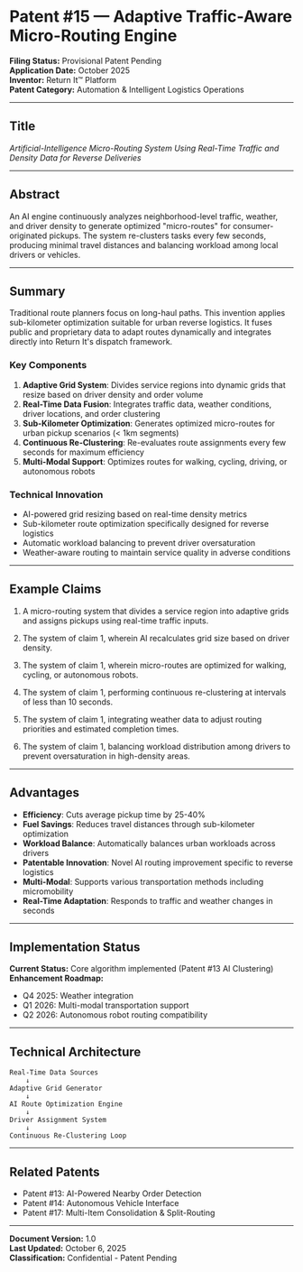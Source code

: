 # Patent #15 — Adaptive Traffic-Aware Micro-Routing Engine

**Filing Status:** Provisional Patent Pending  
**Application Date:** October 2025  
**Inventor:** Return It™ Platform  
**Patent Category:** Automation & Intelligent Logistics Operations

---

## Title

*Artificial-Intelligence Micro-Routing System Using Real-Time Traffic and Density Data for Reverse Deliveries*

---

## Abstract

An AI engine continuously analyzes neighborhood-level traffic, weather, and driver density to generate optimized "micro-routes" for consumer-originated pickups. The system re-clusters tasks every few seconds, producing minimal travel distances and balancing workload among local drivers or vehicles.

---

## Summary

Traditional route planners focus on long-haul paths. This invention applies sub-kilometer optimization suitable for urban reverse logistics. It fuses public and proprietary data to adapt routes dynamically and integrates directly into Return It's dispatch framework.

### Key Components

1. **Adaptive Grid System**: Divides service regions into dynamic grids that resize based on driver density and order volume
2. **Real-Time Data Fusion**: Integrates traffic data, weather conditions, driver locations, and order clustering
3. **Sub-Kilometer Optimization**: Generates optimized micro-routes for urban pickup scenarios (< 1km segments)
4. **Continuous Re-Clustering**: Re-evaluates route assignments every few seconds for maximum efficiency
5. **Multi-Modal Support**: Optimizes routes for walking, cycling, driving, or autonomous robots

### Technical Innovation

- AI-powered grid resizing based on real-time density metrics
- Sub-kilometer route optimization specifically designed for reverse logistics
- Automatic workload balancing to prevent driver oversaturation
- Weather-aware routing to maintain service quality in adverse conditions

---

## Example Claims

1. A micro-routing system that divides a service region into adaptive grids and assigns pickups using real-time traffic inputs.

2. The system of claim 1, wherein AI recalculates grid size based on driver density.

3. The system of claim 1, wherein micro-routes are optimized for walking, cycling, or autonomous robots.

4. The system of claim 1, performing continuous re-clustering at intervals of less than 10 seconds.

5. The system of claim 1, integrating weather data to adjust routing priorities and estimated completion times.

6. The system of claim 1, balancing workload distribution among drivers to prevent oversaturation in high-density areas.

---

## Advantages

* **Efficiency**: Cuts average pickup time by 25-40%
* **Fuel Savings**: Reduces travel distances through sub-kilometer optimization
* **Workload Balance**: Automatically balances urban workloads across drivers
* **Patentable Innovation**: Novel AI routing improvement specific to reverse logistics
* **Multi-Modal**: Supports various transportation methods including micromobility
* **Real-Time Adaptation**: Responds to traffic and weather changes in seconds

---

## Implementation Status

**Current Status:** Core algorithm implemented (Patent #13 AI Clustering)  
**Enhancement Roadmap:**
- Q4 2025: Weather integration
- Q1 2026: Multi-modal transportation support
- Q2 2026: Autonomous robot routing compatibility

---

## Technical Architecture

```
Real-Time Data Sources
    ↓
Adaptive Grid Generator
    ↓
AI Route Optimization Engine
    ↓
Driver Assignment System
    ↓
Continuous Re-Clustering Loop
```

---

## Related Patents

- Patent #13: AI-Powered Nearby Order Detection
- Patent #14: Autonomous Vehicle Interface
- Patent #17: Multi-Item Consolidation & Split-Routing

---

**Document Version:** 1.0  
**Last Updated:** October 6, 2025  
**Classification:** Confidential - Patent Pending
